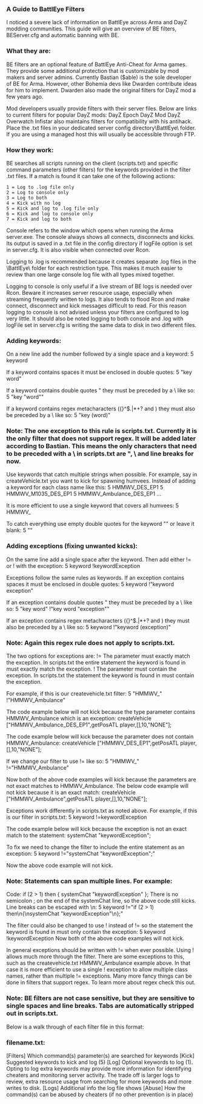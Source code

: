 ### A Guide to BattlEye Filters​
I noticed a severe lack of information on BattlEye across Arma and DayZ modding communities. This guide will give an overview of BE filters, BEServer.cfg and automatic banning with BE.

### What they are:
BE filters are an optional feature of BattlEye Anti-Cheat for Arma games. They provide some additional protection that is customizable by mod makers and server admins. Currently Bastian ($able) is the sole developer of BE for Arma. However, other Bohemia devs like Dwarden contribute ideas for him to implement. Dwarden also made the original filters for DayZ mod a few years ago.

Mod developers usually provide filters with their server files. Below are links to current filters for popular DayZ mods:
DayZ Epoch
DayZ Mod
DayZ Overwatch
Infistar also maintains filters for compatibility with his antihack. Place the .txt files in your dedicated server config directory\BattlEye\ folder. If you are using a managed host this will usually be accessible through FTP.

### How they work:
BE searches all scripts running on the client (scripts.txt) and specific command parameters (other filters) for the keywords provided in the filter .txt files. If a match is found it can take one of the following actions:

```
1 = Log to .log file only
2 = Log to console only
3 = Log to both
4 = Kick with no log
5 = Kick and log to .log file only
6 = Kick and log to console only
7 = Kick and log to both
```

Console refers to the window which opens when running the Arma server.exe. The console always shows all connects, disconnects and kicks. Its output is saved in a .txt file in the config directory if logFile option is set in server.cfg. It is also visible when connected over Rcon.

Logging to .log is recommended because it creates separate .log files in the \BattlEye\ folder for each restriction type. This makes it much easier to review than one large console log file with all types mixed together.

Logging to console is only useful if a live stream of BE logs is needed over Rcon. Beware it increases server resource usage, especially when streaming frequently written to logs. It also tends to flood Rcon and make connect, disconnect and kick messages difficult to read. For this reason logging to console is not advised unless your filters are configured to log very little. It should also be noted logging to both console and .log with logFile set in server.cfg is writing the same data to disk in two different files.

### Adding keywords:
On a new line add the number followed by a single space and a keyword:
5 keyword

If a keyword contains spaces it must be enclosed in double quotes:
5 "key word"

If a keyword contains double quotes " they must be preceded by a \ like so:
5 "key \"word\""

If a keyword contains regex metacharacters ({}[]()^$.|*+? and \) they must also be preceded by a \ like so:
5 "key \(word\)"

### Note: The one exception to this rule is scripts.txt. Currently it is the only filter that does not support regex. It will be added later according to Bastian. This means the only characters that need to be preceded with a \ in scripts.txt are ", \ and line breaks for now.

Use keywords that catch multiple strings when possible. For example, say in createVehicle.txt you want to kick for spawning humvees. Instead of adding a keyword for each class name like this:
5 HMMWV_DES_EP1
5 HMMWV_M1035_DES_EP1
5 HMMWV_Ambulance_DES_EP1
...

It is more efficient to use a single keyword that covers all humvees:
5 HMMWV_

To catch everything use empty double quotes for the keyword "" or leave it blank:
5 ""

### Adding exceptions (fixing unwanted kicks):
On the same line add a single space after the keyword. Then add either != or ! with the exception:
5 keyword !keywordException

Exceptions follow the same rules as keywords. If an exception contains spaces it must be enclosed in double quotes:
5 keyword !"keyword exception"

If an exception contains double quotes " they must be preceded by a \ like so:
5 "key word" !"key word \"exception\""

If an exception contains regex metacharacters ({}[]()^$.|*+? and \) they must also be preceded by a \ like so:
5 keyword !"keyword \(exception\)"

### Note: Again this regex rule does not apply to scripts.txt.


The two options for exceptions are:
!= The parameter must exactly match the exception. In scripts.txt the entire statement the keyword is found in must exactly match the exception.
! The parameter must contain the exception. In scripts.txt the statement the keyword is found in must contain the exception.

For example, if this is our createvehicle.txt filter:
5 "HMMWV_" !"HMMWV_Ambulance"

The code example below will not kick because the type parameter contains HMMWV_Ambulance which is an exception:
createVehicle ["HMMWV_Ambulance_DES_EP1",getPosATL player,[],10,"NONE"];

The code example below will kick because the parameter does not contain HMMWV_Ambulance:
createVehicle ["HMMWV_DES_EP1",getPosATL player,[],10,"NONE"];

If we change our filter to use != like so:
5 "HMMWV_" !="HMMWV_Ambulance"

Now both of the above code examples will kick because the parameters are not exact matches to HMMWV_Ambulance. The below code example will not kick because it is an exact match:
createVehicle ["HMMWV_Ambulance",getPosATL player,[],10,"NONE"];

Exceptions work differently in scripts.txt as noted above. For example, if this is our filter in scripts.txt:
5 keyword !=keywordException

The code example below will kick because the exception is not an exact match to the statement:
systemChat "keywordException";

To fix we need to change the filter to include the entire statement as an exception:
5 keyword !="systemChat \"keywordException\";"

Now the above code example will not kick.

### Note: Statements can span multiple lines. For example:
Code:
if (2 > 1) then
{
    systemChat "keywordException"
};
There is no semicolon ; on the end of the systemChat line, so the above code still kicks. Line breaks can be escaped with \n:
5 keyword !="if (2 > 1) then\n{\nsystemChat \"keywordException\"\n};"

The filter could also be changed to use ! instead of != so the statement the keyword is found in must only contain the exception:
5 keyword !keywordException
Now both of the above code examples will not kick.

In general exceptions should be written with != when ever possible. Using ! allows much more through the filter. There are some exceptions to this, such as the createvehicle.txt HMMWV_Ambulance example above. In that case it is more efficient to use a single ! exception to allow multiple class names, rather than multiple != exceptions. Many more fancy things can be done in filters that support regex. To learn more about regex check this out.

### Note: BE filters are not case sensitive, but they are sensitive to single spaces and line breaks. Tabs are automatically stripped out in scripts.txt.

Below is a walk through of each filter file in this format:
### filename.txt:
[Filters] Which command(s) parameter(s) are searched for keywords
[Kick] Suggested keywords to kick and log (5)
[Log] Optional keywords to log (1). Opting to log extra keywords may provide more information for identifying cheaters and monitoring server activity. The trade off is larger logs to review, extra resource usage from searching for more keywords and more writes to disk.
[Logs] Additional info the log file shows
[Abuse] How the command(s) can be abused by cheaters (if no other prevention is in place)